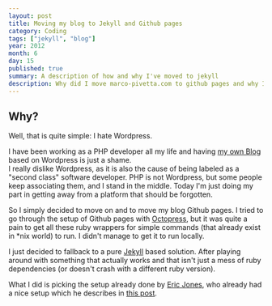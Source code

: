 ```yaml
---
layout: post
title: Moving my blog to Jekyll and Github pages
category: Coding
tags: ["jekyll", "blog"]
year: 2012
month: 6
day: 15
published: true
summary: A description of how and why I've moved to jekyll
description: Why did I move marco-pivetta.com to github pages and why I started using Jekyll instead of wordpress
---
```


<h2>Why?</h2>
<p>Well, that is quite simple: I hate Wordpress.</p>
<p>
    I have been working as a PHP developer all my life and having
    <a href="http://marco-pivetta.com/" rel="me" target="_blank">my own Blog</a> based on Wordpress is just a
    shame.
    <br/>
    I really dislike Wordpress, as it is also the cause of being labeled as a "second class" software developer.
    PHP is not Wordpress, but some people keep associating them, and I stand in the middle. Today I'm just doing
    my part in getting away from a platform that should be forgotten.
</p>
<p>
    So I simply decided to move on and to move my blog Github pages. I tried to go through the setup of Github
    pages with <a href="http://octopress.org/" target="_blank">Octopress</a>, but it was quite a pain to get all
    these ruby wrappers for simple commands (that already exist in *nix world) to run. I didn't manage to get it
    to run locally.
</p>
<p>
    I just decided to fallback to a pure <a href="https://github.com/mojombo/jekyll" target="_blank">Jekyll</a>
    based solution. After playing around with something that actually works and that isn't just a mess of ruby
    dependencies (or doesn't crash with a different ruby version).
</p>
<p>
    What I did is picking the setup already done by
    <a href="http://erjjones.github.com/" target="_blank">Eric Jones</a>, who already had a nice setup which he
    describes in
    <a href="http://erjjones.github.com/blog/How-I-built-my-blog-in-one-day/" target="_blank">this post</a>.
</p>